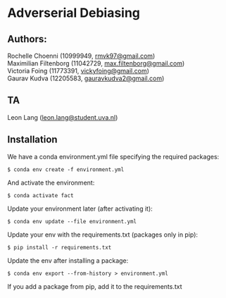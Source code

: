 # Adverserial Debiasing

## Authors:

Rochelle Choenni (10999949, rmvk97@gmail.com)
<br />
Maximilian Filtenborg (11042729, max.filtenborg@gmail.com)
<br />
Victoria Foing (11773391, vickyfoing@gmail.com)
<br />
Gaurav Kudva (12205583, gauravkudva2@gmail.com)

## TA

Leon Lang (leon.lang@student.uva.nl)

## Installation

We have a conda environment.yml file specifying the required packages:

    $ conda env create -f environment.yml

And activate the environment:

    $ conda activate fact
   
Update your environment later (after activating it):

    $ conda env update --file environment.yml

Update your env with the requirements.txt (packages only in pip):

    $ pip install -r requirements.txt

Update the env after installing a package:

    $ conda env export --from-history > environment.yml

If you add a package from pip, add it to the requirements.txt

